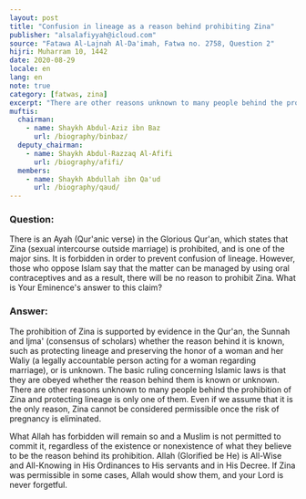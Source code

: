 ```yaml
---
layout: post
title: "Confusion in lineage as a reason behind prohibiting Zina"
publisher: "alsalafiyyah@icloud.com"
source: "Fatawa Al-Lajnah Al-Da'imah, Fatwa no. 2758, Question 2"
hijri: Muharram 10, 1442
date: 2020-08-29
locale: en
lang: en
note: true
category: [fatwas, zina]
excerpt: "There are other reasons unknown to many people behind the prohibition of Zina and protecting lineage is only one of them. Even if we assume that it is the only reason, Zina cannot be considered permissible once the risk of pregnancy is eliminated."
muftis:
  chairman: 
    - name: Shaykh Abdul-Aziz ibn Baz
      url: /biography/binbaz/
  deputy_chairman:
    - name: Shaykh Abdul-Razzaq Al-Afifi
      url: /biography/afifi/
  members: 
    - name: Shaykh Abdullah ibn Qa'ud
      url: /biography/qaud/
---
```


### Question: 

There is an Ayah (Qur'anic verse) in the Glorious Qur'an, which states that Zina (sexual intercourse outside marriage) is prohibited, and is one of the major sins. It is forbidden in order to prevent confusion of lineage. However, those who oppose Islam say that the matter can be managed by using oral contraceptives and as a result, there will be no reason to prohibit Zina. What is Your Eminence's answer to this claim?

### Answer:

The prohibition of Zina is supported by evidence in the Qur'an, the Sunnah and Ijma' (consensus of scholars) whether the reason behind it is known, such as protecting lineage and preserving the honor of a woman and her Waliy (a legally accountable person acting for a woman regarding marriage), or is unknown. The basic ruling concerning Islamic laws is that they are obeyed whether the reason behind them is known or unknown. There are other reasons unknown to many people behind the prohibition of Zina and protecting lineage is only one of them. Even if we assume that it is the only reason, Zina cannot be considered permissible once the risk of pregnancy is eliminated. 

What Allah has forbidden will remain so and a Muslim is not permitted to commit it, regardless of the existence or nonexistence of what they believe to be the reason behind its prohibition. Allah (Glorified be He) is All-Wise and All-Knowing in His Ordinances to His servants and in His Decree. If Zina was permissible in some cases, Allah would show them, and your Lord is never forgetful.
